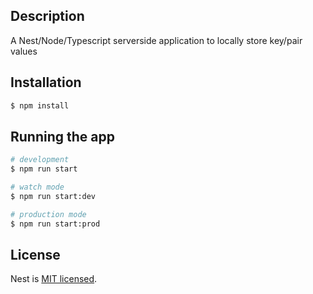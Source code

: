## Description

A Nest/Node/Typescript serverside application to locally store key/pair values

## Installation

```bash
$ npm install
```

## Running the app

```bash
# development
$ npm run start

# watch mode
$ npm run start:dev

# production mode
$ npm run start:prod
```

## License

  Nest is [MIT licensed](https://github.com/nestjs/nest/blob/master/LICENSE).
